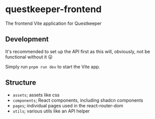 # questkeeper-frontend

The frontend Vite application for Questkeeper

## Development

It's recommended to set up the API first as this will, obviously, not be functional without it 😛

Simply run `pnpm run dev` to start the Vite app.

## Structure

- `assets`; assets like css
- `components`; React components, including shadcn components
- `pages`; individual pages used in the react-router-dom
- `utils`; various utils like an API helper
